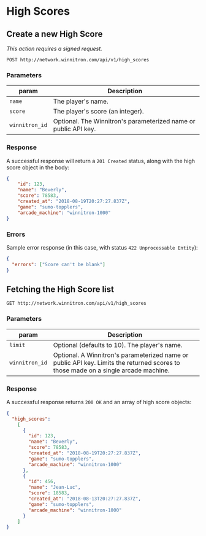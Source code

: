 # High Scores

## Create a new High Score

*This action requires a signed request.*

```
POST http://network.winnitron.com/api/v1/high_scores
```

### Parameters

param   | Description
--------|------------
`name`  | The player's name.
`score` | The player's score (an integer).
`winnitron_id` | Optional. The Winnitron's parameterized name or public API key.


### Response

A successful response will return a `201 Created` status, along with the high score object in the body:

```json
{
    "id": 123,
    "name": "Beverly",
    "score": 78583,
    "created_at": "2018-08-19T20:27:27.837Z",
    "game": "sumo-topplers",
    "arcade_machine": "winnitron-1000"
}
```

### Errors

Sample error response (in this case, with status `422 Unprocessable Entity`):

```json
{
  "errors": ["Score can't be blank"]
}
```


## Fetching the High Score list

```
GET http://network.winnitron.com/api/v1/high_scores
```

### Parameters

param   | Description
--------|------------
`limit` | Optional (defaults to 10). The player's name.
`winnitron_id` | Optional. A Winnitron's parameterized name or public API key. Limits the returned scores to those made on a single arcade machine.


### Response

A successful response returns `200 OK` and an array of high score objects:

```json
{
  "high_scores":
    [
      {
        "id": 123,
        "name": "Beverly",
        "score": 78583,
        "created_at": "2018-08-19T20:27:27.837Z",
        "game": "sumo-topplers",
        "arcade_machine": "winnitron-1000"
      },
      {
        "id": 456,
        "name": "Jean-Luc",
        "score": 18583,
        "created_at": "2018-08-13T20:27:27.837Z",
        "game": "sumo-topplers",
        "arcade_machine": "winnitron-1000"
      }
    ]
}
```

